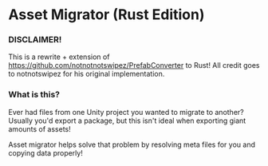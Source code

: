 # Asset Migrator (Rust Edition)

### DISCLAIMER!
This is a rewrite + extension of https://github.com/notnotnotswipez/PrefabConverter to Rust!
All credit goes to notnotswipez for his original implementation.

### What is this?
Ever had files from one Unity project you wanted to migrate to another?
Usually you'd export a package, but this isn't ideal when exporting giant amounts of assets!

Asset migrator helps solve that problem by resolving meta files for you and copying data properly!